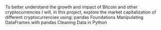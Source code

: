 To better understand the growth and impact of Bitcoin and other cryptocurrencies I will, in this project, explore the market 
capitalization of different cryptocurrencies using:
pandas Foundations
Manipulating DataFrames with pandas
Cleaning Data in Python
